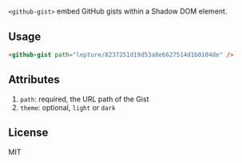 # <github-gist>

`<github-gist>` embed GitHub gists within a Shadow DOM element.

## Usage

```html
<github-gist path="lepture/8237251d19d53a8e6627514d1b0104de" />
```

## Attributes

1. `path`: required, the URL path of the Gist
2. `theme`: optional, `light` or `dark`

## License

MIT
